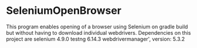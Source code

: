 # SeleniumOpenBrowser
This program enables opening of a browser using Selenium on gradle build but without having to download individual webdrivers. 
Dependencies on this project are 
  selenium 4.9.0
  testng 6.14.3
  webdrivermanager', version: 5.3.2
